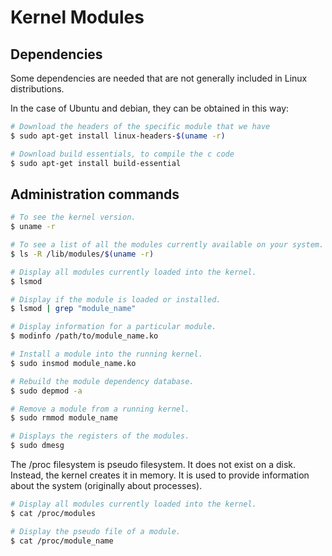 # Kernel Modules


## Dependencies
Some dependencies are needed that are not generally included in Linux distributions.

In the case of Ubuntu and debian, they can be obtained in this way: 
```bash
# Download the headers of the specific module that we have
$ sudo apt-get install linux-headers-$(uname -r)

# Download build essentials, to compile the c code
$ sudo apt-get install build-essential
```

## Administration commands
```bash
# To see the kernel version.
$ uname -r

# To see a list of all the modules currently available on your system.
$ ls -R /lib/modules/$(uname -r)

# Display all modules currently loaded into the kernel.
$ lsmod

# Display if the module is loaded or installed.
$ lsmod | grep "module_name"

# Display information for a particular module.
$ modinfo /path/to/module_name.ko

# Install a module into the running kernel.
$ sudo insmod module_name.ko

# Rebuild the module dependency database.
$ sudo depmod -a

# Remove a module from a running kernel.
$ sudo rmmod module_name

# Displays the registers of the modules.
$ sudo dmesg
```

The /proc filesystem is pseudo filesystem. It does not exist on a disk. Instead, the kernel creates it in memory. It is used to provide information about the system (originally about processes).
```bash
# Display all modules currently loaded into the kernel.
$ cat /proc/modules

# Display the pseudo file of a module.
$ cat /proc/module_name
```